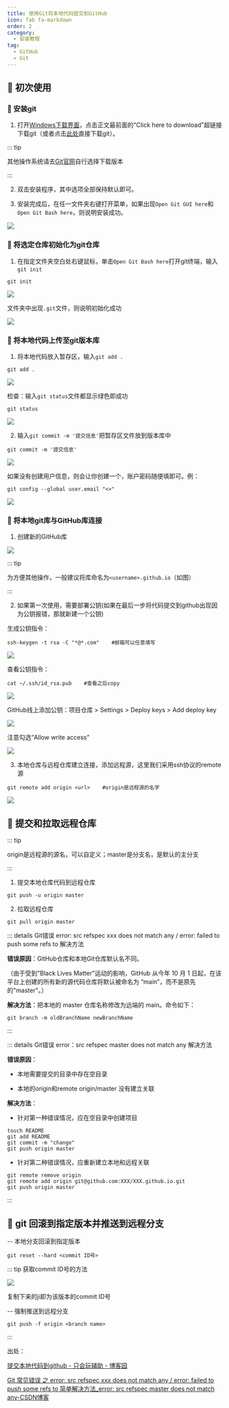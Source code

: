 ```yaml
---
title: 使用Git将本地代码提交到GitHub
icon: fab fa-markdown
order: 2
category:
  - 安装教程
tag:
  - GitHub
  - Git
---
```


## 🚀 初次使用

### 💎 安装git

1. 打开[Windows下载界面](https://git-scm.com/download/win)，点击正文最前面的“Click here to download”超链接下载git（或者点击[此处](https://github.com/git-for-windows/git/releases/download/v2.43.0.windows.1/Git-2.43.0-64-bit.exe)直接下载git）。

::: tip

其他操作系统请去[Git官网](https://git-scm.com/)自行选择下载版本

:::

2. 双击安装程序，其中选项全部保持默认即可。

3. 安装完成后，在任一文件夹右键打开菜单，如果出现`Open Git GUI here`和`Open Git Bash here`，则说明安装成功。

![](https://cdn.jsdelivr.net/gh/shenbourne/Image-Hosting-Service@main/blog/Use-Git-to-Submit-Local-Code-to-GitHub-fdab1192e7c25f6e4e916c95e3209318_MD5.jpeg)

### 💎 将选定仓库初始化为git仓库

1. 在指定文件夹空白处右键鼠标，单击`Open Git Bash here`打开git终端，输入`git init`

```shell
git init
```

![](https://cdn.jsdelivr.net/gh/shenbourne/Image-Hosting-Service@main/blog/Use-Git-to-Submit-Local-Code-to-GitHub-b06e48a1494862051793abd10fdeb2dc_MD5.jpeg)

文件夹中出现`.git`文件，则说明初始化成功

![](https://cdn.jsdelivr.net/gh/shenbourne/Image-Hosting-Service@main/blog/Use-Git-to-Submit-Local-Code-to-GitHub-956ea4c7e5ae605e24b3fd2b4c9d1640_MD5.jpeg)

### 💎 将本地代码上传至git版本库

1. 将本地代码放入暂存区，输入`git add .`

```shell
git add .
```

![](https://cdn.jsdelivr.net/gh/shenbourne/Image-Hosting-Service@main/blog/Use-Git-to-Submit-Local-Code-to-GitHub-40d6636cd494153fa6a17508ccf0ee00_MD5.jpeg)

检查：输入`git status`文件都显示绿色即成功

```shell
git status
```

![](https://cdn.jsdelivr.net/gh/shenbourne/Image-Hosting-Service@main/blog/Use-Git-to-Submit-Local-Code-to-GitHub-b6afea351cbbf9aa195ca0371595b1d7_MD5.jpeg)

2. 输入`git commit -m '提交信息'`把暂存区文件放到版本库中

```shell
git commit -m '提交信息'
```

![](https://cdn.jsdelivr.net/gh/shenbourne/Image-Hosting-Service@main/blog/Use-Git-to-Submit-Local-Code-to-GitHub-c49d04ce6bec29d45d13203ba703ad5c_MD5.jpeg)

如果没有创建用户信息，则会让你创建一个，账户密码随便填即可。例：

```shell
git config --global user.email "<>"
```

![](https://cdn.jsdelivr.net/gh/shenbourne/Image-Hosting-Service@main/blog/Use-Git-to-Submit-Local-Code-to-GitHub-b6c6f0089f486bf05aea89f9d2fa0204_MD5.jpeg)

### 💎 将本地git库与GitHub库连接

1. 创建新的GitHub库

![](https://cdn.jsdelivr.net/gh/shenbourne/Image-Hosting-Service@main/blog/Use-Git-to-Submit-Local-Code-to-GitHub-92418a072cf36f81ea35b827074ae6e3_MD5.jpeg)

::: tip
 
为方便其他操作，一般建议将库命名为`<username>.github.io`（如图）

:::

2. 如果第一次使用，需要部署公钥(如果在最后一步将代码提交到github出现因为公钥报错，那就新建一个公钥)

生成公钥指令：

```shell
ssh-keygen -t rsa -C "*@*.com"    #邮箱可以任意填写
```

![](https://cdn.jsdelivr.net/gh/shenbourne/Image-Hosting-Service@main/blog/Use-Git-to-Submit-Local-Code-to-GitHub-a52270fa564e3a1af368c77e6689dab6_MD5.jpeg)

查看公钥指令：

```shell
cat ~/.ssh/id_rsa.pub    #查看之后copy 
```

![](https://cdn.jsdelivr.net/gh/shenbourne/Image-Hosting-Service@main/blog/Use-Git-to-Submit-Local-Code-to-GitHub-2b7cec9fa59c3303a4a3120cb8378b31_MD5.jpeg)

GitHub线上添加公钥：项目仓库 > Settings > Deploy keys > Add deploy key

![](https://cdn.jsdelivr.net/gh/shenbourne/Image-Hosting-Service@main/blog/Use-Git-to-Submit-Local-Code-to-GitHub-a1d0113f27c075b2779427922a3b2bd4_MD5.jpeg)

注意勾选“Allow write access”

![](https://cdn.jsdelivr.net/gh/shenbourne/Image-Hosting-Service@main/blog/Use-Git-to-Submit-Local-Code-to-GitHub-8a1f8430f1ec199f9b9ee6bc023bf38f_MD5.jpeg)

3. 本地仓库与远程仓库建立连接，添加远程源，这里我们采用ssh协议的remote源

```shell
git remote add origin <url>    #origin是远程源的名字
```

![](https://cdn.jsdelivr.net/gh/shenbourne/Image-Hosting-Service@main/blog/Use-Git-to-Submit-Local-Code-to-GitHub-80c02e42c1030d27db3e94fc9dd5009f_MD5.jpeg)

## 🚀 提交和拉取远程仓库

::: tip

 origin是远程源的源名，可以自定义；master是分支名，是默认的主分支

:::

1. 提交本地仓库代码到远程仓库

```shell
git push -u origin master    
```

2. 拉取远程仓库

```shell
git pull origin master
```

::: details Git错误 error: src refspec xxx does not match any / error: failed to push some refs to 解决方法

**错误原因**：GitHub仓库和本地Git仓库默认名不同。

（由于受到"Black Lives Matter"运动的影响，GitHub 从今年 10 月 1 日起，在该平台上创建的所有新的源代码仓库将默认被命名为 “main”，而不是原先的"master"。）

**解决方法**：把本地的 master 仓库名称修改为远端的 main。命令如下：

```shell
git branch -m oldBranchName newBranchName
```

:::

::: details Git错误 error：src refspec master does not match any 解决方法

**错误原因**：

- 本地需要提交的目录中存在空目录

- 本地的origin和remote origin/master 没有建立关联

**解决方法**：

- 针对第一种错误情况，应在空目录中创建项目

```shell
touch README
git add README
git commit -m "change"
git push origin master
```

- 针对第二种错误情况，应重新建立本地和远程关联

```shell
git remote remove origin
git remote add origin git@github.com:XXX/XXX.github.io.git
git push origin master
```

:::

## 🚀 git 回滚到指定版本并推送到远程分支

-- 本地分支回滚到指定版本 

```shell
git reset --hard <commit ID号> 
```

::: tip 获取commit ID号的方法

![](https://cdn.jsdelivr.net/gh/shenbourne/Image-Hosting-Service@main/blog/Use-Git-to-Submit-Local-Code-to-GitHub-b04a8595f9db44dfcb62727c10636f58_MD5.jpeg)

复制下来的ji即为该版本的commit ID号

-- 强制推送到远程分支 

```shell
git push -f origin <branch name>
```

:::

出处：

[提交本地代码到github - 只会玩辅助 - 博客园](https://www.cnblogs.com/wangcuican/p/12522239.html)

[Git 常见错误 之 error: src refspec xxx does not match any / error: failed to push some refs to 简单解决方法\_error: src refspec master does not match any-CSDN博客](https://blog.csdn.net/u014361280/article/details/109703556)
